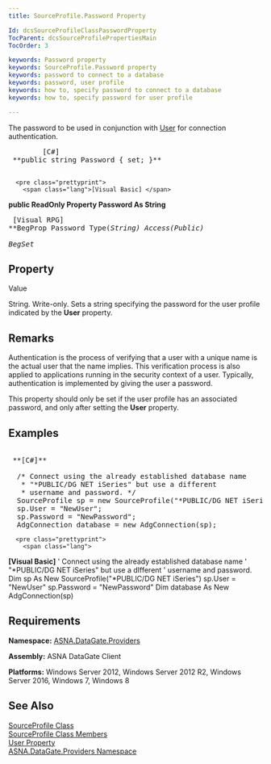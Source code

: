 ```yaml
---
title: SourceProfile.Password Property

Id: dcsSourceProfileClassPasswordProperty
TocParent: dcsSourceProfilePropertiesMain
TocOrder: 3

keywords: Password property
keywords: SourceProfile.Password property
keywords: password to connect to a database
keywords: password, user profile
keywords: how to, specify password to connect to a database
keywords: how to, specify password for user profile

---
```


The password to be used in conjunction with [ User](source-profile-class-user-property.html) for connection authentication.
<pre class="prettyprint">
        <span class="lang">[C#]</span>
 **public string Password { set; }** 
      </pre>
      <pre class="prettyprint">
        <span class="lang">[Visual Basic] </span>
 **public ReadOnly Property Password As String** 
      </pre>
      <pre class="prettyprint">
        <span class="lang">[Visual RPG]</span>
 **BegProp Password Type(*String) Access(*Public)<br />   BegSet** 
      </pre>

## Property
 Value

String. Write-only. Sets a string specifying the password for the user profile indicated by the **User** property.
## Remarks

Authentication is the process of verifying that a user with a unique name is the actual user that the name implies. This verification process is also applied to applications running in the security context of a user. Typically, authentication is implemented by giving the user a password.

This property should only be set if the user profile has an associated password, and only after setting the <span> **User** </span> property. 
## Examples

<pre class="prettyprint">
        <span class="lang">
 **[C#]** 
        </span>
  /* Connect using the already established database name 
   * "*PUBLIC/DG NET iSeries" but use a different
   * username and password. */
  SourceProfile sp = new SourceProfile("*PUBLIC/DG NET iSeries");
  sp.User = "NewUser";
  sp.Password = "NewPassword";
  AdgConnection database = new AdgConnection(sp);</pre>
      <pre class="prettyprint">
        <span class="lang">
 **[Visual Basic]** 
        </span>
  ' Connect using the already established database name 
  ' "*PUBLIC/DG NET iSeries" but use a dIfferent
  ' username and password. 
  Dim sp As New SourceProfile("*PUBLIC/DG NET iSeries")
  sp.User = "NewUser"
  sp.Password = "NewPassword"
  Dim database As New AdgConnection(sp)</pre>

## Requirements

**Namespace:** [ASNA.DataGate.Providers](datagate-providers-namespace.html)

<span> **Assembly:** ASNA DataGate Client</span> 

<span> **Platforms:** Windows Server 2012, Windows Server 2012 R2, Windows Server 2016, Windows 7, Windows 8 </span> 
## See Also


[SourceProfile Class](source-profile-class.html)
      <br />
[SourceProfile Class Members](source-profile-members.html)
      <br />
[User Property](source-profile-class-user-property.html)
      <br />
[ASNA.DataGate.Providers Namespace](datagate-providers-namespace.html)


